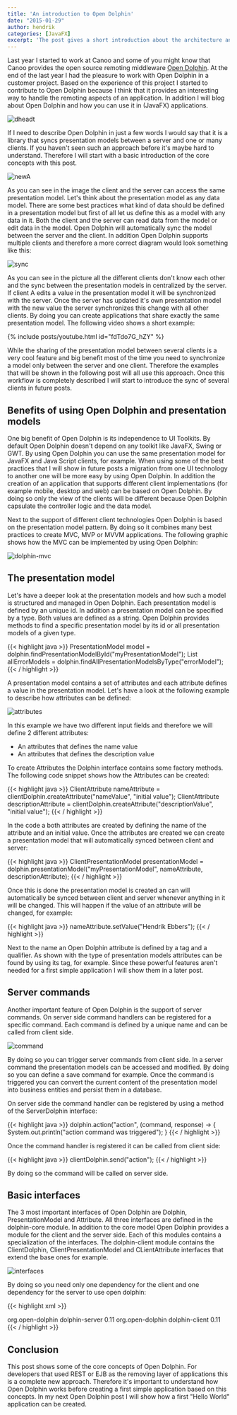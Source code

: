 ```yaml
---
title: 'An introduction to Open Dolphin'
date: "2015-01-29"
author: hendrik
categories: [JavaFX]
excerpt: 'The post gives a short introduction about the architecture and features of Open Dolphin'
---
```

Last year I started to work at Canoo and some of you might know that Canoo provides the open source remoting middleware [Open Dolphin](http://open-dolphin.org/dolphin_website/Home.html). At the end of the last year I had the pleasure to work with Open Dolphin in a customer project. Based on the experience of this project I started to contribute to Open Dolphin because I think that it provides an interesting way to handle the remoting aspects of an application. In addition I will blog about Open Dolphin and how you can use it in (JavaFX) applications.

![dheadt](/posts/guigarage-legacy/dheadt.png)

If I need to describe Open Dolphin in just a few words I would say that it is a library that syncs presentation models between a server and one or many clients. If you haven't seen such an approach before it's maybe hard to understand. Therefore I will start with a basic introduction of the core concepts with this post.

![newA](/posts/guigarage-legacy/newA.png)

As you can see in the image the client and the server can access the same presentation model. Let's think about the presentation model as any data model. There are some best practices what kind of data should be defined in a presentation model but first of all let us define this as a model with any data in it. Both the client and the server can read data from the model or edit data in the model. Open Dolphin will automatically sync the model between the server and the client. In addition Open Dolphin supports multiple clients and therefore a more correct diagram would look something like this:

![sync](/posts/guigarage-legacy/sync.png)

As you can see in the picture all the different clients don't know each other and the sync between the presentation models in centralized by the server. If client A edits a value in the presentation model it will be synchronized with the server. Once the server has updated it's own presentation model with the new value the server synchronizes this change with all other clients. By doing you can create applications that share exactly the same presentation model. The following video shows a short example:

{% include posts/youtube.html id="fdTdo7G_hZY" %}

While the sharing of the presentation model between several clients is a very cool feature and big benefit most of the time you need to synchronize a model only between the server and one client. Therefore the examples that will be shown in the following post will all use this approach. Once this workflow is completely described I will start to introduce the sync of several clients in future posts.

## Benefits of using Open Dolphin and presentation models

One big benefit of Open Dolphin is its independence to UI Toolkits. By default Open Dolphin doesn't depend on any toolkit like JavaFX, Swing or GWT. By using Open Dolphin you can use the same presentation model for JavaFX and Java Script clients, for example. When using some of the best practices that I will show in future posts a migration from one UI technology to another one will be more easy by using Open Dolphin. In addition the creation of an application that supports different client implementations (for example mobile, desktop and web) can be based on Open Dolphin. By doing so only the view of the clients will be different because Open Dolphin capsulate the controller logic and the data model.

Next to the support of different client technologies Open Dolphin is based on the presentation model pattern. By doing so it combines many best practices to create MVC, MVP or MVVM applications. The following graphic shows how the MVC can be implemented by using Open Dolphin:

![dolphin-mvc](/posts/guigarage-legacy/dolphin-mvc.png)

## The presentation model

Let's have a deeper look at the presentation models and how such a model is structured and managed in Open Dolphin. Each presentation model is defined by an unique id. In addition a presentation model can be specified by a type. Both values are defined as a string. Open Dolphin provides methods to find a specific presentation model by its id or all presentation models of a given type.

{{< highlight java >}}
PresentationModel model = dolphin.findPresentationModelById("myPresentationModel");
List<PresentationModel> allErrorModels = dolphin.findAllPresentationModelsByType("errorModel");
{{< / highlight >}}

A presentation model contains a set of attributes and each attribute defines a value in the presentation model. Let's have a look at the following example to describe how attributes can be defined:

![attributes](/posts/guigarage-legacy/attributes.png)

In this example we have two different input fields and therefore we will define 2 different attributes:

* An attributes that defines the name value
* An attributes that defines the description value

To create Attributes the Dolphin interface contains some factory methods. The following code snippet shows how the Attributes can be created:

{{< highlight java >}}
ClientAttribute nameAttribute = clientDolphin.createAttribute("nameValue", "initial value");
ClientAttribute descriptionAttribute = clientDolphin.createAttribute("descriptionValue", "initial value");
{{< / highlight >}}

In the code a both attributes are created by defining the name of the attribute and an initial value. Once the attributes are created we can create a presentation model that will automatically synced between client and server:

{{< highlight java >}}
ClientPresentationModel presentationModel = dolphin.presentationModel("myPresentationModel", nameAttribute, descriptionAttribute);
{{< / highlight >}}

Once this is done the presentation model is created an can will automatically be synced between client and server whenever anything in it will be changed. This will happen if the value of an attribute will be changed, for example:

{{< highlight java >}}
nameAttribute.setValue("Hendrik Ebbers");
{{< / highlight >}}

Next to the name an Open Dolphin attribute is defined by a tag and a qualifier. As shown with the type of  presentation models attributes can be found by using its tag, for example. Since these powerful features aren't needed for a first simple application I will show them in a later post.

## Server commands

Another important feature of Open Dolphin is the support of server commands. On server side command handlers can be registered for a specific command. Each command is defined by a unique name and can be called from client side.

![command](/posts/guigarage-legacy/command.png)

By doing so you can trigger server commands from client side. In a server command the presentation models can be accessed and modified. By doing so you can define a save command for example. Once the command is triggered you can convert the current content of the presentation model into business entities and persist them in a database.

On server side the command handler can be registered by using a method of the ServerDolphin interface:

{{< highlight java >}}
dolphin.action("action", (command, response) -> {
    System.out.println("action command was triggered");
}
{{< / highlight >}}

Once the command handler is registered it can be called from client side:

{{< highlight java >}}
clientDolphin.send("action");
{{< / highlight >}}

By doing so the command will be called on server side.

## Basic interfaces

The 3 most important interfaces of Open Dolphin are Dolphin, PresentationModel and Attribute. All three interfaces are defined in the dolphin-core module. In addition to the core model Open Dolphin provides a module for the client and the server side. Each of this modules contains a specialization of the interfaces. The dolphin-client module contains the ClientDolphin, ClientPresentationModel and CLientAttribute interfaces that extend the base ones for example.

![interfaces](/posts/guigarage-legacy/interfaces.png)

By doing so you need only one dependency for the client and one dependency for the server to use open dolphin:

{{< highlight xml >}}
<!-- Maven dependency for the server -->
<dependency>
    <groupId>org.open-dolphin</groupId>
    <artifactId>dolphin-server</artifactId>
    <version>0.11</version>
</dependency>

<!-- Maven dependency for the client -->
<dependency>
    <groupId>org.open-dolphin</groupId>
    <artifactId>dolphin-client</artifactId>
    <version>0.11</version>
</dependency>
{{< / highlight >}}

## Conclusion

This post shows some of the core concepts of Open Dolphin. For developers that used REST or EJB as the removing layer of applications this is a complete new approach. Therefore it's important to understand how Open Dolphin works before creating a first simple application based on this concepts. In my next Open Dolphin post I will show how a first "Hello World" application can be created.
